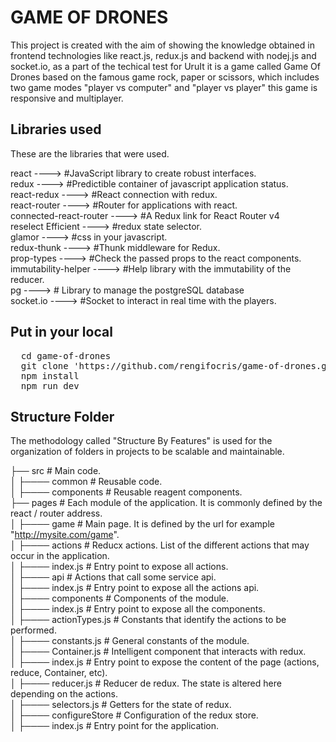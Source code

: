 <h1>GAME OF DRONES</h1>
<p>This project is created with the aim of showing the knowledge obtained in frontend technologies like react.js, redux.js and backend with nodej.js and socket.io, as a part of the techical test for UruIt  it is a game called Game Of Drones based on the famous game rock, paper or scissors, which includes two game modes "player vs computer" and "player vs player" this game is responsive and multiplayer.</p>

<h2>Libraries used</h2>
<p>These are the libraries that were used.</p>

react       ---->            #JavaScript library to create robust interfaces.<br/>
redux        ---->            #Predictible container of javascript application status.<br/>
react-redux  ---->            #React connection with redux.<br/>
react-router   ---->          #Router for applications with react.<br/>
connected-react-router  ---->  #A Redux link for React Router v4 <br/>
reselect Efficient  ---->   #redux state selector. <br/>
glamor      ---->       #css in your javascript. <br/>
redux-thunk    ---->       #Thunk middleware for Redux. <br/>
prop-types       ---->        #Check the passed props to the react components. <br/>
immutability-helper   ---->   #Help library with the immutability of the reducer. <br/>
pg     ---->        # Library to manage the postgreSQL database <br/>
socket.io   ---->        #Socket to interact in real time with the players. <br/>

<h2>Put in your local</h2>

<pre>
  cd game-of-drones
  git clone 'https://github.com/rengifocris/game-of-drones.git'
  npm install
  npm run dev
</pre>

<h2>Structure Folder</h2>

<p>The methodology called "Structure By Features" is used for the organization of folders in projects to be scalable and maintainable.</p>

├── src               # Main code.
<br/>
│ ├──── common          # Reusable code.
<br/>
│ ├──── components      # Reusable reagent components.
<br/>
├── pages             # Each module of the application. It is commonly defined by the react / router address.
<br/>
│ ├──── game            # Main page. It is defined by the url for example "http://mysite.com/game".
<br/>
│ ├──── actions         # Reducx actions. List of the different actions that may occur in the application.
<br/>
│ ├──── index.js        # Entry point to expose all actions.
<br/>
│ ├──── api             # Actions that call some service api.
<br/>
│ ├──── index.js        # Entry point to expose all the actions api.
<br/>
│ ├──── components      # Components of the module.
<br/>
│ ├──── index.js        # Entry point to expose all the components.
<br/>
│ ├──── actionTypes.js  # Constants that identify the actions to be performed.
<br/>
│ ├──── constants.js    # General constants of the module.
<br/>
│ ├──── Container.js    # Intelligent component that interacts with redux.
<br/>
│ ├──── index.js        # Entry point to expose the content of the page (actions, reduce, Container, etc).
<br/>
│ ├──── reducer.js      # Reducer de redux. The state is altered here depending on the actions.
<br/>
│ ├──── selectors.js    # Getters for the state of redux.
<br/>
│ ├──── configureStore  # Configuration of the redux store.
<br/>
│ ├──── index.js        # Entry point for the application.

